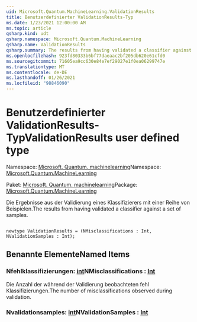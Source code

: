 ```yaml
---
uid: Microsoft.Quantum.MachineLearning.ValidationResults
title: Benutzerdefinierter ValidationResults-Typ
ms.date: 1/23/2021 12:00:00 AM
ms.topic: article
qsharp.kind: udt
qsharp.namespace: Microsoft.Quantum.MachineLearning
qsharp.name: ValidationResults
qsharp.summary: The results from having validated a classifier against a set of samples.
ms.openlocfilehash: 923fd80333b6bf77daeaac2bf205db620e61cfd0
ms.sourcegitcommit: 71605ea9cc630e84e7ef29027e1f0ea06299747e
ms.translationtype: MT
ms.contentlocale: de-DE
ms.lasthandoff: 01/26/2021
ms.locfileid: "98846090"
---
```

# <a name="validationresults-user-defined-type"></a><span data-ttu-id="49074-102">Benutzerdefinierter ValidationResults-Typ</span><span class="sxs-lookup"><span data-stu-id="49074-102">ValidationResults user defined type</span></span>

<span data-ttu-id="49074-103">Namespace: [Microsoft. Quantum. machinelearning](xref:Microsoft.Quantum.MachineLearning)</span><span class="sxs-lookup"><span data-stu-id="49074-103">Namespace: [Microsoft.Quantum.MachineLearning](xref:Microsoft.Quantum.MachineLearning)</span></span>

<span data-ttu-id="49074-104">Paket: [Microsoft. Quantum. machinelearning](https://nuget.org/packages/Microsoft.Quantum.MachineLearning)</span><span class="sxs-lookup"><span data-stu-id="49074-104">Package: [Microsoft.Quantum.MachineLearning](https://nuget.org/packages/Microsoft.Quantum.MachineLearning)</span></span>


<span data-ttu-id="49074-105">Die Ergebnisse aus der Validierung eines Klassifizierers mit einer Reihe von Beispielen.</span><span class="sxs-lookup"><span data-stu-id="49074-105">The results from having validated a classifier against a set of samples.</span></span>

```qsharp

newtype ValidationResults = (NMisclassifications : Int, NValidationSamples : Int);
```



## <a name="named-items"></a><span data-ttu-id="49074-106">Benannte Elemente</span><span class="sxs-lookup"><span data-stu-id="49074-106">Named Items</span></span>

### <a name="nmisclassifications--int"></a><span data-ttu-id="49074-107">Nfehlklassifizierungen: [int](xref:microsoft.quantum.lang-ref.int)</span><span class="sxs-lookup"><span data-stu-id="49074-107">NMisclassifications : [Int](xref:microsoft.quantum.lang-ref.int)</span></span>

<span data-ttu-id="49074-108">Die Anzahl der während der Validierung beobachteten fehl Klassifizierungen.</span><span class="sxs-lookup"><span data-stu-id="49074-108">The number of misclassifications observed during validation.</span></span>
### <a name="nvalidationsamples--int"></a><span data-ttu-id="49074-109">Nvalidationsamples: [int](xref:microsoft.quantum.lang-ref.int)</span><span class="sxs-lookup"><span data-stu-id="49074-109">NValidationSamples : [Int](xref:microsoft.quantum.lang-ref.int)</span></span>


